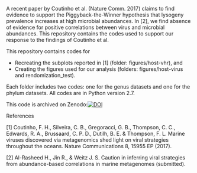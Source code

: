 
A recent paper by Coutinho et al. (Nature Comm. 2017) claims to find evidence to support the Piggyback-the-Winner hypothesis that lysogeny prevalence increases at high microbial abundances. In [2], we find absence of evidence for positive correlations between virus and microbial abundances. This repository contains the codes used to support our response to the findings of Coutinho et al.  

This repository contains codes for 

- Recreating the subplots reported in [1] (folder: figures/host-vhr), and 
- Creating the figures used for our analysis (folders: figures/host-virus and rendomization_test).

Each folder includes two codes: one for the genus datasets and one for the phylum datasets.
All codes are in Python version 2.7.

This code is archived on Zenodo:[![DOI](https://zenodo.org/badge/143794036.svg)](https://zenodo.org/badge/latestdoi/143794036)


References

[1] Coutinho, F. H., Silveira, C. B., Gregoracci, G. B., Thompson, C. C., Edwards, R. A., Brussaard, C. P. D., Dutilh, B. E. & Thompson, F. L. Marine viruses discovered via metagenomics shed light on viral strategies throughout the oceans. Nature Communications 8, 15955 EP (2017).

[2] Al-Rasheed H., Jin R., & Weitz J. S. Caution in inferring viral strategies from abundance-based correlations in marine
metagenomes (submitted).
